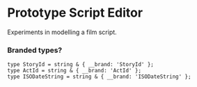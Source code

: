 # Prototype Script Editor

Experiments in modelling a film script.

### Branded types?

    type StoryId = string & { __brand: 'StoryId' };
    type ActId = string & { __brand: 'ActId' };
    type ISODateString = string & { __brand: 'ISODateString' };
